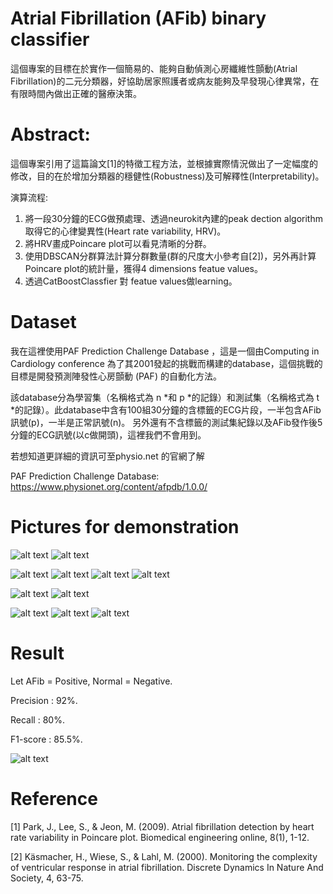 # Atrial Fibrillation (AFib) binary classifier
這個專案的目標在於實作一個簡易的、能夠自動偵測心房纖維性顫動(Atrial Fibrillation)的二元分類器，好協助居家照護者或病友能夠及早發現心律異常，在有限時間內做出正確的醫療決策。 
# Abstract:

這個專案引用了這篇論文[1]的特徵工程方法，並根據實際情況做出了一定幅度的修改，目的在於增加分類器的穩健性(Robustness)及可解釋性(Interpretability)。

演算流程:
1. 將一段30分鐘的ECG做預處理、透過neurokit內建的peak dection algorithm取得它的心律變異性(Heart rate variability, HRV)。
2. 將HRV畫成Poincare plot可以看見清晰的分群。
3. 使用DBSCAN分群算法計算分群數量(群的尺度大小參考自[2])，另外再計算Poincare plot的統計量，獲得4 dimensions featue values。
4. 透過CatBoostClassfier 對 featue values做learning。 

# Dataset
我在這裡使用PAF Prediction Challenge Database ，這是一個由Computing in Cardiology conference 為了其2001發起的挑戰而構建的database，這個挑戰的目標是開發預測陣發性心房顫動 (PAF) 的自動化方法。

該database分為學習集（名稱格式為 n *和 p *的記錄）和測試集（名稱格式為 t *的記錄）。此database中含有100組30分鐘的含標籤的ECG片段，一半包含AFib訊號(p)，一半是正常訊號(n)。
另外還有不含標籤的測試集紀錄以及AFib發作後5分鐘的ECG訊號(以c做開頭)，這裡我們不會用到。

若想知道更詳細的資訊可至physio.net 的官網了解 

PAF Prediction Challenge Database: https://www.physionet.org/content/afpdb/1.0.0/

# Pictures for demonstration

![alt text](https://github.com/ilovec8763/Physiological-Signal-Processing-/blob/master/data%20balance.png)
![alt text](https://github.com/ilovec8763/Physiological-Signal-Processing-/blob/master/n10_%E6%AD%A3%E5%B8%B8%E6%83%85%E5%BD%A2_ECG.png)

![alt text](https://github.com/ilovec8763/Physiological-Signal-Processing-/blob/master/poincare_plot_normal.png)
![alt text](https://github.com/ilovec8763/Physiological-Signal-Processing-/blob/master/poincare_plot_normal_colored.png)
![alt text](https://github.com/ilovec8763/Physiological-Signal-Processing-/blob/master/poincare_plot_AFib.png)
![alt text](https://github.com/ilovec8763/Physiological-Signal-Processing-/blob/master/poincare_plot_AFib_colored.png)

![alt text](https://github.com/ilovec8763/Physiological-Signal-Processing-/blob/master/SVM%20cm.png)
![alt text](https://github.com/ilovec8763/Physiological-Signal-Processing-/blob/master/SVM%20learning%20curve.png)


![alt text](https://github.com/ilovec8763/Physiological-Signal-Processing-/blob/master/CatBoost_Learning_Curve.png)
![alt text](https://github.com/ilovec8763/Physiological-Signal-Processing-/blob/master/confusion_matrix.png)
![alt text](https://github.com/ilovec8763/Physiological-Signal-Processing-/blob/master/Non_normalized_cm_catbosst.png)
# Result
Let AFib = Positive, Normal = Negative.

Precision : 92%.

Recall : 80%.

F1-score : 85.5%.

![alt text](https://github.com/ilovec8763/Physiological-Signal-Processing-/blob/master/confusion_matrix.png)


# Reference
[1] Park, J., Lee, S., & Jeon, M. (2009). Atrial fibrillation detection by heart rate variability in Poincare plot. Biomedical engineering online, 8(1), 1-12.

[2] Käsmacher, H., Wiese, S., & Lahl, M. (2000). Monitoring the complexity of ventricular response in atrial fibrillation. Discrete Dynamics In Nature And Society, 4, 63-75.
